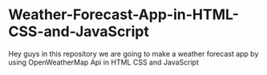 # Weather-Forecast-App-in-HTML-CSS-and-JavaScript
Hey guys in this repository we are going to make a weather forecast app by using OpenWeatherMap Api in HTML CSS and JavaScript

